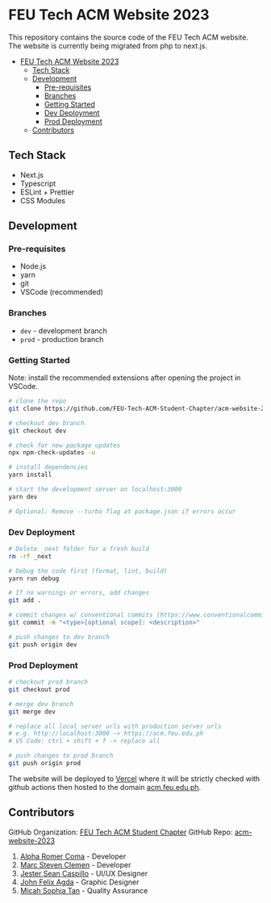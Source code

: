 # FEU Tech ACM Website 2023

This repository contains the source code of the FEU Tech ACM website.
The website is currently being migrated from php to next.js.

- [FEU Tech ACM Website 2023](#feu-tech-acm-website-2023)
  - [Tech Stack](#tech-stack)
  - [Development](#development)
    - [Pre-requisites](#pre-requisites)
    - [Branches](#branches)
    - [Getting Started](#getting-started)
    - [Dev Deployment](#dev-deployment)
    - [Prod Deployment](#prod-deployment)
  - [Contributors](#contributors)

## Tech Stack

- Next.js
- Typescript
- ESLint + Prettier
- CSS Modules

## Development

### Pre-requisites

- Node.js
- yarn
- git
- VSCode (recommended)

### Branches

- `dev` - development branch
- `prod` - production branch

### Getting Started

Note: install the recommended extensions after opening the project in VSCode.

```bash
# clone the repo
git clone https://github.com/FEU-Tech-ACM-Student-Chapter/acm-website-2023.git

# checkout dev branch
git checkout dev

# check for new package updates
npx npm-check-updates -u

# install dependencies
yarn install

# start the development server on localhost:3000
yarn dev

# Optional: Remove --turbo flag at package.json if errors occur
```

### Dev Deployment

```bash
# Delete _next folder for a fresh build
rm -rf _next

# Debug the code first (format, lint, build)
yarn run debug

# If no warnings or errors, add changes
git add .

# commit changes w/ conventional commits (https://www.conventionalcommits.org/en/v1.0.0/)
git commit -m "<type>[optional scope]: <description>"

# push changes to dev branch
git push origin dev
```

### Prod Deployment

```bash
# checkout prod branch
git checkout prod

# merge dev branch
git merge dev

# replace all local server urls with production server urls
# e.g. http://localhost:3000 -> https://acm.feu.edu.ph
# VS Code: ctrl + shift + f -> replace all

# push changes to prod branch
git push origin prod
```

The website will be deployed to [Vercel](https://vercel.com) where it will be strictly checked with github actions then hosted to the domain [acm.feu.edu.ph](https://acm.feu.edu.ph).

## Contributors

GitHub Organization: [FEU Tech ACM Student Chapter](https://github.com/FEU-Tech-ACM-Student-Chapter)
GitHub Repo: [acm-website-2023](https://github.com/FEU-Tech-ACM-Student-Chapter/acm-website-2023)

1. [Alpha Romer Coma](https://www.linkedin.com/in/alpha-coma/) - Developer
2. [Marc Steven Clemen](https://www.linkedin.com/in/marc-steven-clemen-2ab23a193/) - Developer
3. [Jester Sean Caspillo](https://www.linkedin.com/in/jestersean/) - UI/UX Designer
4. [John Felix Agda](https://www.linkedin.com/in/johnagda/) - Graphic Designer
5. [Micah Sophia Tan](https://www.linkedin.com/in/micahsophiatan/) - Quality Assurance
